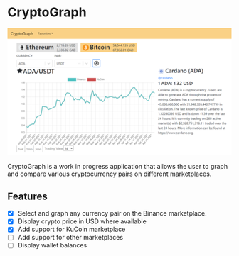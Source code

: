 # CryptoGraph

![CryptoGraph Image](https://github.com/nikolaybutnik/CryptoGraph/blob/master/client/public/images/cryptograph-screenshotV2.png?raw=true)

CryptoGraph is a work in progress application that allows the user to graph and compare various cryptocurrency pairs on different marketplaces.

## Features

- [x] Select and graph any currency pair on the Binance marketplace.
- [x] Display crypto price in USD where available
- [x] Add support for KuCoin marketplace
- [ ] Add support for other marketplaces
- [ ] Display wallet balances
